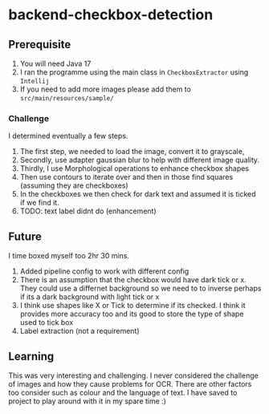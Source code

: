 # backend-checkbox-detection


## Prerequisite

1. You will need Java 17
2. I ran the programme using the main class in `CheckboxExtractor` using `Intellij`
3. If you need to add more images please add them to `src/main/resources/sample/`

### Challenge

I determined eventually a few steps.

1. The first step, we needed to load the image, convert it to grayscale, 
2. Secondly, use adapter gaussian blur to help with different image quality.
2. Thirdly, I use Morphological operations to enhance checkbox shapes
3. Then use contours to iterate over and then in those find squares (assuming they are checkboxes)
4. In the checkboxes we then check for dark text and assumed it is ticked if we find it.
5. TODO: text label didnt do (enhancement)


## Future

I time boxed myself too 2hr 30 mins.

1. Added pipeline config to work with different config
2. There is an assumption that the checkbox would have dark tick or x. They could use a differnet background so we need to to inverse perhaps if its a dark background with light tick or x
3. I think use shapes like X or Tick to determine if its checked. I think it provides more accuracy too and its good to store the type of shape used to tick box
4. Label extraction (not a requirement) 

## Learning

This was very interesting and challenging. I never considered the challenge of images and how they cause problems for
OCR. There are other factors too consider such as colour and the language of text. I have saved to project to play around with it in my spare time :)

